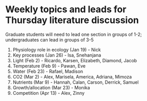 # Weekly topics and leads for Thursday literature discussion

Graduate students will need to lead one section in groups of 1-2;
undergraduates can lead in groups of 3-5

1. Physiology role in ecology (Jan 19) - Nick
2. Key processes (Jan 26) - Isa, Snehanjana
3. Light (Feb 2) - Ricardo, Karsen, Elizabeth, Diamond, Jacob
4. Temperature (Feb 9) - Pawan, Eve
5. Water (Feb 23) - Rafael, Madison
6. CO2 (Mar 2) - Alex, Marisela, America, Adriana, Mimoza
7. Nutrients (Mar 9) - Hannah, Calan, Carson, Derrick, Samuel
8. Growth/allocation (Mar 23) - Monika
9. Competition (Apr 13) - Alex, Zinny
